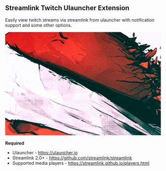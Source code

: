 ## Streamlink Twitch Ulauncher Extension
Easily view twitch streams via streamlink from ulauncher with notification support and some other options.

![Launcher](https://raw.githubusercontent.com/pixelat3d/streamlink-twitch-ulauncher-ext/master/launcher.gif)

**Required**
* Ulauncher - https://ulauncher.io 
* Streamlink 2.0+ - https://github.com/streamlink/streamlink
* Supported media players - https://streamlink.github.io/players.html

